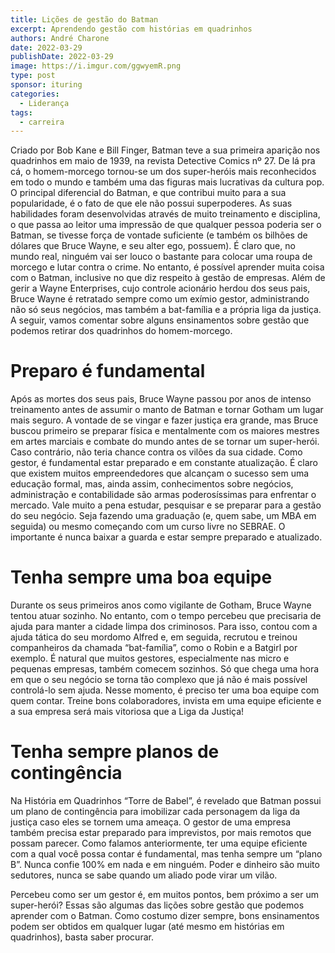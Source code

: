 ```yaml
---
title: Lições de gestão do Batman
excerpt: Aprendendo gestão com histórias em quadrinhos
authors: André Charone
date: 2022-03-29
publishDate: 2022-03-29
image: https://i.imgur.com/ggwyemR.png
type: post
sponsor: ituring
categories:
  - Liderança
tags:
  - carreira
---
```


Criado por Bob Kane e Bill Finger, Batman teve a sua primeira aparição nos quadrinhos em maio de 1939, na revista Detective Comics nº 27. De lá pra cá, o homem-morcego tornou-se um dos super-heróis mais reconhecidos em todo o mundo e também uma das figuras mais lucrativas da cultura pop.
O principal diferencial do Batman, e que contribui muito para a sua popularidade, é o fato de que ele não possui superpoderes. As suas habilidades foram desenvolvidas através de muito treinamento e disciplina, o que passa ao leitor uma impressão de que qualquer pessoa poderia ser o Batman, se tivesse força de vontade suficiente (e também os bilhões de dólares que Bruce Wayne, e seu alter ego, possuem).
É claro que, no mundo real, ninguém vai ser louco o bastante para colocar uma roupa de morcego e lutar contra o crime. No entanto, é possível aprender muita coisa com o Batman, inclusive no que diz respeito à gestão de empresas. Além de gerir a Wayne Enterprises, cujo controle acionário herdou dos seus pais, Bruce Wayne é retratado sempre como um exímio gestor, administrando não só seus negócios, mas também a bat-família e a própria liga da justiça.
A seguir, vamos comentar sobre alguns ensinamentos sobre gestão que podemos retirar dos quadrinhos do homem-morcego.

# Preparo é fundamental
Após as mortes dos seus pais, Bruce Wayne passou por anos de intenso treinamento antes de assumir o manto de Batman e tornar Gotham um lugar mais seguro.
A vontade de se vingar e fazer justiça era grande, mas Bruce buscou primeiro se preparar física e mentalmente com os maiores mestres em artes marciais e combate do mundo antes de se tornar um super-herói. Caso contrário, não teria chance contra os vilões da sua cidade.
Como gestor, é fundamental estar preparado e em constante atualização. É claro que existem muitos empreendedores que alcançam o sucesso sem uma educação formal, mas, ainda assim, conhecimentos sobre negócios, administração e contabilidade são armas poderosíssimas para enfrentar o mercado.
Vale muito a pena estudar, pesquisar e se preparar para a gestão do seu negócio. Seja fazendo uma graduação (e, quem sabe, um MBA em seguida) ou mesmo começando com um curso livre no SEBRAE. O importante é nunca baixar a guarda e estar sempre preparado e atualizado.
 
# Tenha sempre uma boa equipe
Durante os seus primeiros anos como vigilante de Gotham, Bruce Wayne tentou atuar sozinho. No entanto, com o tempo percebeu que precisaria de ajuda para manter a cidade limpa dos criminosos. Para isso, contou com a ajuda tática do seu mordomo Alfred e, em seguida, recrutou e treinou companheiros da chamada “bat-família”, como o Robin e a Batgirl por exemplo.
É natural que muitos gestores, especialmente nas micro e pequenas empresas, também comecem sozinhos. Só que chega uma hora em que o seu negócio se torna tão complexo que já não é mais possível controlá-lo sem ajuda. Nesse momento, é preciso ter uma boa equipe com quem contar. Treine bons colaboradores, invista em uma equipe eficiente e a sua empresa será mais vitoriosa que a Liga da Justiça!

# Tenha sempre planos de contingência
Na História em Quadrinhos “Torre de Babel”, é revelado que Batman possui um plano de contingência para imobilizar cada personagem da liga da justiça caso eles se tornem uma ameaça.
O gestor de uma empresa também precisa estar preparado para imprevistos, por mais remotos que possam parecer. Como falamos anteriormente, ter uma equipe eficiente com a qual você possa contar é fundamental, mas tenha sempre um “plano B”. Nunca confie 100% em nada e em ninguém. Poder e dinheiro são muito sedutores, nunca se sabe quando um aliado pode virar um vilão.

Percebeu como ser um gestor é, em muitos pontos, bem próximo a ser um super-herói? Essas são algumas das lições sobre gestão que podemos aprender com o Batman. Como costumo dizer sempre, bons ensinamentos podem ser obtidos em qualquer lugar (até mesmo em histórias em quadrinhos), basta saber procurar.
